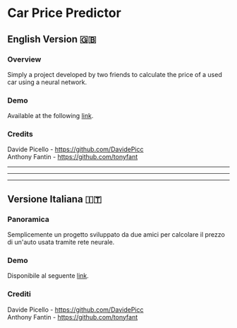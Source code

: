# Car Price Predictor

## English Version 🇬🇧

### Overview
Simply a project developed by two friends to calculate the price of a used car using a neural network.

### Demo
Available at the following [link](https://davidepic.pythonanywhere.com/).

### Credits
Davide Picello - https://github.com/DavidePicc  
Anthony Fantin - https://github.com/tonyfant  

---
---
---

## Versione Italiana 🇮🇹

### Panoramica
Semplicemente un progetto sviluppato da due amici per calcolare il prezzo di un'auto usata tramite rete neurale.

### Demo
Disponibile al seguente [link](https://davidepic.pythonanywhere.com/).

### Crediti
Davide Picello - https://github.com/DavidePicc  
Anthony Fantin - https://github.com/tonyfant  